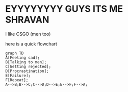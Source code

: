 # EYYYYYYYY GUYS ITS ME SHRAVAN

I like CSGO (men too)

here is a quick flowchart

```mermaid
graph TD
A[Feeling sad];
B[Talking to men];
C[Getting rejected];
D[Procrastination];
E[Failure];
F[Repeat];
A-->B;B-->C;C-->D;D-->E;E-->F;F-->A;
```
